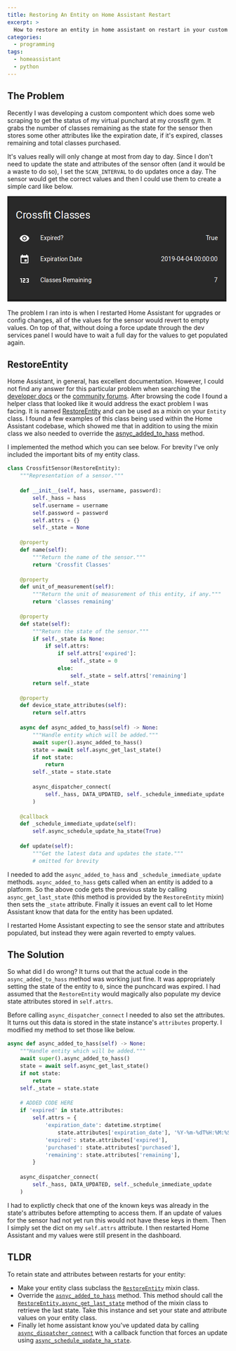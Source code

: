 ```yaml
---
title: Restoring An Entity on Home Assistant Restart
excerpt: >
  How to restore an entity in home assistant on restart in your custom component.
categories:
  - programming
tags:
  - homeassistant
  - python
---
```


## The Problem
Recently I was developing a custom compontent which does some web scraping to
get the status of my virtual punchard at my crossfit gym.  It grabs the number
of classes remaining as the state for the sensor then stores some other attributes
like the expiration date, if it's expired, classes remaining and total classes purchased.

It's values really will only change at most from day to day.  Since I don't need
to update the state and attributes of the sensor often (and it would be a waste
to do so), I set the `SCAN_INTERVAL` to do updates once a day.  The sensor would
get the correct values and then I could use them to create a simple card like below.

[![Simple HA Lovelace Card](/assets/images/0005_crossfit_card.png)](/assets/images/0005_crossfit_card.png)

The problem I ran into is when I restarted Home Assistant for upgrades or config
changes, all of the values for the sensor would revert to empty values.  On top of that, without
doing a force update through the dev services panel I would have to wait a full
day for the values to get populated again. 

## RestoreEntity
Home Assistant, in general, has excellent documentation.  However, I could not
find any answer for this particular problem when searching the [developer docs](https://developers.home-assistant.io/doc)
or the [community forums](https://community.home-assistant.io/).  After browsing
the code I found a helper class that looked like it would address the exact problem
I was facing.  It is named [RestoreEntity](https://github.com/home-assistant/home-assistant/blob/dev/homeassistant/helpers/restore_state.py#L217)
and can be used as a mixin on your `Entity` class.  I found a few examples of
this class being used within the Home Assistant codebase, which showed me that
in addition to using the mixin class we also needed to override the 
[asnyc_added_to_hass](https://github.com/home-assistant/home-assistant/blob/dev/homeassistant/helpers/entity.py#L406) method.

I implemented the method which you can see below.  For brevity I've only included 
the important bits of my entity class. 

```python
class CrossfitSensor(RestoreEntity):
    """Representation of a sensor."""

    def __init__(self, hass, username, password):
        self._hass = hass
        self.username = username
        self.password = password
        self.attrs = {}
        self._state = None

    @property
    def name(self):
        """Return the name of the sensor."""
        return 'Crossfit Classes'

    @property
    def unit_of_measurement(self):
        """Return the unit of measurement of this entity, if any."""
        return 'classes remaining'

    @property
    def state(self):
        """Return the state of the sensor."""
        if self._state is None:
            if self.attrs:
                if self.attrs['expired']:
                    self._state = 0
                else:
                    self._state = self.attrs['remaining']
        return self._state

    @property
    def device_state_attributes(self):
        return self.attrs

    async def async_added_to_hass(self) -> None:
        """Handle entity which will be added."""
        await super().async_added_to_hass()
        state = await self.async_get_last_state()
        if not state:
            return
        self._state = state.state

        async_dispatcher_connect(
            self._hass, DATA_UPDATED, self._schedule_immediate_update
        )

    @callback
    def _schedule_immediate_update(self):
        self.async_schedule_update_ha_state(True)
    
    def update(self):
        """Get the latest data and updates the state."""
        # omitted for brevity
```

I needed to add the `async_added_to_hass` and `_schedule_immediate_update` methods.
`async_added_to_hass` gets called when an entity is added to a platform.  So the
above code gets the previous state by calling `async_get_last_state` (this method
is provided by the `RestoreEntity` mixin) then sets the `_state` attribute.  Finally
it issues an event call to let Home Assistant know that data for the entity has
been updated.

I restarted Home Assistant expecting to see the sensor state and attributes populated,
but instead they were again reverted to empty values.

## The Solution

So what did I do wrong?  It turns out that the actual code in the `async_added_to_hass`
method was working just fine.  It was appropriately setting the state of the entity
to `0`, since the punchcard was expired.  I had assumed that the `RestoreEntity`
would magically also populate my device state attributes stored in `self.attrs`.

Before calling `async_dispatcher_connect` I needed to also set the attributes.
It turns out this data is stored in the state instance's `attributes` property.
I modified my method to set those like below.

```python
async def async_added_to_hass(self) -> None:
    """Handle entity which will be added."""
    await super().async_added_to_hass()
    state = await self.async_get_last_state()
    if not state:
        return
    self._state = state.state

    # ADDED CODE HERE
    if 'expired' in state.attributes:
        self.attrs = {
            'expiration_date': datetime.strptime(
                state.attributes['expiration_date'], '%Y-%m-%dT%H:%M:%S'),
            'expired': state.attributes['expired'],
            'purchased': state.attributes['purchased'],
            'remaining': state.attributes['remaining'],
        }

    async_dispatcher_connect(
        self._hass, DATA_UPDATED, self._schedule_immediate_update
    )
```

I had to explictly check that one of the known keys was already in the state's
attributes before attempting to access them.  If an update of values for the
sensor had not yet run this would not have these keys in them.  Then I simply
set the dict on my `self.attrs` attribute.  I then restarted Home Assistant and my
values were still present in the dashboard.

## TLDR

To retain state and attributes between restarts for your entity:

* Make your entity class subclass the [`RestoreEntity`](https://github.com/home-assistant/home-assistant/blob/dev/homeassistant/helpers/restore_state.py#L217) mixin class.
* Override the [`asnyc_added_to_hass`](https://github.com/home-assistant/home-assistant/blob/dev/homeassistant/helpers/entity.py#L406) method. This method should call the [`RestoreEntity.async_get_last_state`](https://github.com/home-assistant/home-assistant/blob/dev/homeassistant/helpers/restore_state.py#L236) method of the mixin class to retrieve the last state.  Take this instance and set your state and attribute values on your entity class.
* Finally let home assistant know you've updated data by calling [`async_dispatcher_connect`](https://github.com/home-assistant/home-assistant/blob/dev/homeassistant/helpers/dispatcher.py#L32) with a callback function that forces an update using [`async_schedule_update_ha_state`](https://github.com/home-assistant/home-assistant/blob/dev/homeassistant/helpers/entity.py#L342).

